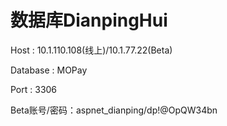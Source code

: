 # 数据库DianpingHui


 Host : 10.1.110.108(线上)/10.1.77.22(Beta)
 
 Database : MOPay
 
 Port : 3306


Beta账号/密码：aspnet_dianping/dp!@OpQW34bn
